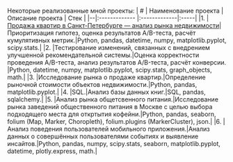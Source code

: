 Некоторые реализованные мной проекты:
| # | Наименование проекта        | Описание проекта           | Стек  |
|--|:------------- |:-------------|:-----|
|1. |[Продажа квартир в Санкт-Петербурге — анализ рынка недвижимости](https://github.com/Heensz/yandex_practicum/tree/main/Sale%20of%20apartments%20in%20St.%20Petersburg%20-%20analysis%20of%20the%20real%20estate%20market)|Приоритизация гипотез, оценка результатов A/B-теста, расчёт кумулятивных метрик.|Python, pandas, datetime, numpy, matplotlib.pyplot, scipy.stats.|
|2. |Тестирование изменений, связанных с внедрением улучшенной рекомендательной системы.|Оценка корректности проведения A/B-теста, анализ результатов A/B-теста, расчёт конверсии. |Python, datetime, numpy, matplotlib.pyplot, scipy.stats, graph_objects, math.|
|3. |Исследование рынка о продаже квартир.|Определение рыночной стоимости объектов недвижимости.|Python, pandas, matplotlib.pyplot.|
|4. |SQL.|Анализ базы данных книг.|SQL, pandas, sqlalchemy.|
|5. |Анализ рынка общетсвенного питания.|Исследование рынка заведений общественного питания в Москве с целью выбора подходящего места для откртытия кофейни.|Python, pandas, seaborn, folium (Map, Marker, Choropleth), folium.plugins (MarkerCluster), json.|
|6. |Анализ поведения пользователей мобильного приложения.|Анализ данных о совершённых пользователями событиях и выявление инсайтов.|Python, pandas, numpy, scipy.stats, seaborn, matplotlib.pyplot, datetime, plotly.express, math.|

